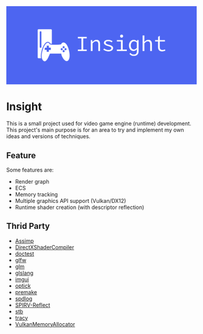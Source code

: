 <img src="https://github.com/I-Hudson/Insight/blob/main/Resources/Insight/cover.png" alt="Insight Logo" style="max-width: 100%;">

# Insight
This is a small project used for video game engine (runtime) development. This project's main purpose is for an area to try and implement my own ideas and versions of techniques.

## Feature
Some features are:
- Render graph
- ECS
- Memory tracking
- Multiple graphics API support (Vulkan/DX12)
- Runtime shader creation (with descriptor reflection)

## Thrid Party
- [Assimp](https://github.com/assimp/assimp)
- [DirectXShaderCompiler](DirectXShaderCompiler)
- [doctest](https://github.com/doctest/doctest)
- [glfw](https://www.glfw.org)
- [glm](https://github.com/g-truc/glm)
- [glslang](https://github.com/ocornut/imgui)
- [imgui](https://github.com/ocornut/imgui)
- [optick](optick)
- [premake](https://premake.github.io)
- [spdlog](https://github.com/gabime/spdlog)
- [SPIRV-Reflect](https://github.com/KhronosGroup/SPIRV-Reflect)
- [stb](https://github.com/nothings/stb)
- [tracy](https://github.com/GPUOpen-LibrariesAndSDKs/VulkanMemoryAllocator)
- [VulkanMemoryAllocator](https://github.com/GPUOpen-LibrariesAndSDKs/VulkanMemoryAllocator)
